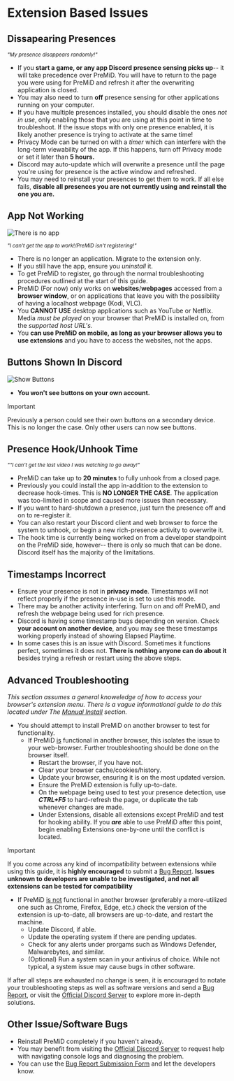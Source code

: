 # Extension Based Issues

## Dissapearing Presences

<sub>_"My presence disappears randomly!"_</sub>

- If you **start a game, or any app Discord presence sensing picks up**-- it will take precedence over PreMiD. You will have to return to the page you were using for PreMiD and refresh it after the overwriting application is closed.
- You may also need to turn **off** presence sensing for other applications running on your computer.
- If you have multiple presences installed, you should disable the ones _not in use_, only enabling those that you are using at this point in time to troubleshoot. If the issue stops with only one presence enabled, it is likely another presence is trying to activate at the same time!
- Privacy Mode can be turned on with a _timer_ which can interfere with the long-term viewability of the app. If this happens, turn off Privacy mode or set it later than **5 hours.**
- Discord may auto-update which will overwrite a presence until the page you're using for presence is the active window and refreshed.
- You may need to reinstall your presences to get them to work. If all else fails, **disable all presences you are not currently using and reinstall the one you are.**

## App Not Working

![There is no app](/guide-images/there-is-no-app.png)

<sub>_"I can't get the app to work!/PreMiD isn't registering!"_</sub>

- There is no longer an application. Migrate to the extension only.
- If you still have the app, ensure you _uninstall_ it.
- To get PreMiD to register, go through the normal troubleshooting procedures outlined at the start of this guide.
- PreMiD (For now) only works on **websites**/**webpages** accessed from a **browser window**, or on applications that leave you with the possibility of having a localhost webpage (Kodi, VLC).
- You **CANNOT USE** desktop applications such as YouTube or Netflix. Media _must be played_ on your browser that PreMiD is installed on, from the _supported host URL's._
- You **can **use PreMiD on mobile,** as long as your browser allows you to use extensions** and you have to access the websites, not the apps.

## Buttons Shown In Discord

![Show Buttons](/guide-images/gu-p4-buttons.png)

- **You won't see buttons on your own account.**

> [!IMPORTANT]
> Previously a person could see their own buttons on a secondary device. This is no longer the case. Only other users can now see buttons.

## Presence Hook/Unhook Time

<sub>_""I can't get the last video I was watching to go away!"_</sub>

- PreMiD can take up to **20 minutes** to fully unhook from a closed page.
- Previously you could install the app in-addition to the extension to decrease hook-times. This is **NO LONGER THE CASE**. The application was too-limited in scope and caused more issues than necessary.
- If you want to hard-shutdown a presence, just turn the presence off and on to re-register it.
- You can also restart your Discord client and web browser to force the system to unhook, or begin a new rich-presence activity to overwrite it.
- The hook time is currently being worked on from a developer standpoint on the PreMiD side, however-- there is only so much that can be done. Discord itself has the majority of the limitations.

## Timestamps Incorrect

- Ensure your presence is not in **privacy mode**. Timestamps will not reflect properly if the presence in-use is set to use this mode.
- There may be another activity interfering. Turn on and off PreMiD, and refresh the webpage being used for rich presence.
- Discord is having some timestamp bugs depending on version. Check **your account on another device**, and you may see these timestamps working properly instead of showing Elapsed Playtime.
- In some cases this is an issue with Discord. Sometimes it functions perfect, sometimes it does not. **There is nothing anyone can do about it** besides trying a refresh or restart using the above steps.

## Advanced Troubleshooting

_This section assumes a general knoweledge of how to access your browser's extension menu. There is a vague informational guide to do this located under The [Manual Install](../manual-install.md#manually-installingno-extension-store/manual-install.md) section._

- You should attempt to install PreMiD on another browser to test for functionality.
  - If PreMiD <ins>is</ins> functional in another browser, this isolates the issue to your web-browser. Further troubleshooting should be done on the browser itself.
    - Restart the browser, if you have not.
    - Clear your browser cache/cookies/history.
    - Update your browser, ensuring it is on the most updated version.
    - Ensure the PreMiD extension is fully up-to-date.
    - On the webpage being used to test your presence detection, use **_CTRL+F5_** to hard-refresh the page, or duplicate the tab whenever changes are made.
    - Under Extensions, disable all extensions except PreMiD and test for hooking ability. If you **_are_** able to use PreMiD after this point, begin enabling Extensions one-by-one until the conflict is located.

> [!IMPORTANT]
> If you come across any kind of incompatibility between extensions while using this guide, it is **highly encouraged** to submit a [Bug Report](https://github.com/PreMiD/Presences/issues/new?assignees=&labels=bug%2Cneeds+repro&template=bug_report.yml). **Issues unknown to developers are unable to be investigated, and not all extensions can be tested for compatibility**

- If PreMiD <ins>is not</ins> functional in another browser (preferably a more-utilized one such as Chrome, Firefox, Edge, etc.) check the version of the extension is up-to-date, all browsers are up-to-date, and restart the machine.
  - Update Discord, if able.
  - Update the operating system if there are pending updates.
  - Check for any alerts under prorgams such as Windows Defender, Malwarebytes, and similar.
  - (Optional) Run a system scan in your antivirus of choice. While not typical, a system issue may cause bugs in other software.

If after all steps are exhausted no change is seen, it is encouraged to notate your troubleshooting steps as well as software versions and send a [Bug Report](https://github.com/PreMiD/Presences/issues/new?assignees=&labels=bug%2Cneeds+repro&template=bug_report.yml), or visit the [Official Discord Server](https://discord.premid.app/) to explore more in-depth solutions.

## Other Issue/Software Bugs

- Reinstall PreMiD completely if you haven't already.
- You may benefit from visiting the [Official Discord Server](https://discord.premid.app/) to request help with navigating console logs and diagnosing the problem.
- You can use the [Bug Report Submission Form](https://github.com/PreMiD/Presences/issues/new?assignees=&labels=bug%2Cneeds+repro&template=bug_report.yml) and let the developers know.
